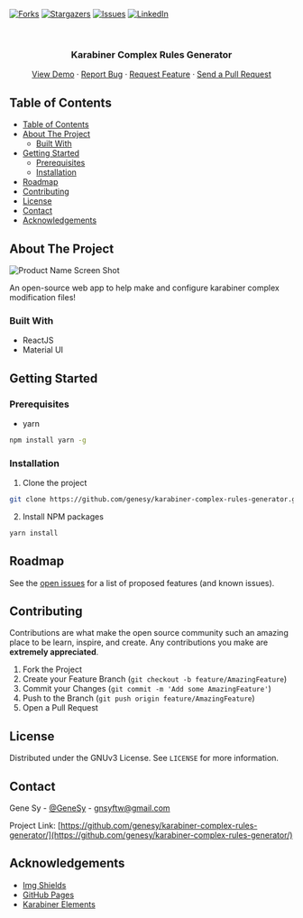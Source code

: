 [![Forks][forks-shield]][forks-url]
[![Stargazers][stars-shield]][stars-url]
[![Issues][issues-shield]][issues-url]
[![LinkedIn][linkedin-shield]][linkedin-url]

<!-- PROJECT LOGO -->
<br />
<p align="center">
  <!-- <a href="https://github.com/genesy/karabiner-complex-rules-generator/">
    <img src="./logo.png" alt="Logo" width="80" height="80">
  </a> -->

  <h3 align="center">Karabiner Complex Rules Generator</h3>

  <p align="center">
    <a href="https://genesy.github.io/karabiner-complex-rules-generator/">View Demo</a>
    ·
    <a href="https://github.com/genesy/karabiner-complex-rules-generator/issues">Report Bug</a>
    ·
    <a href="https://github.com/genesy/karabiner-complex-rules-generator/issues">Request Feature</a>
    ·
    <a href="https://github.com/genesy/karabiner-complex-rules-generator/pulls">Send a Pull Request</a>
  </p>
</p>

<!-- TABLE OF CONTENTS -->

## Table of Contents

- [Table of Contents](#table-of-contents)
- [About The Project](#about-the-project)
  - [Built With](#built-with)
- [Getting Started](#getting-started)
  - [Prerequisites](#prerequisites)
  - [Installation](#installation)
- [Roadmap](#roadmap)
- [Contributing](#contributing)
- [License](#license)
- [Contact](#contact)
- [Acknowledgements](#acknowledgements)

<!-- ABOUT THE PROJECT -->

## About The Project

![Product Name Screen Shot](https://i.imgur.com/fCHYLzi.gif)

An open-source web app to help make and configure karabiner complex modification files!

### Built With

- ReactJS
- Material UI

<!-- GETTING STARTED -->

## Getting Started

### Prerequisites

- yarn

```sh
npm install yarn -g
```

### Installation

1. Clone the project

```sh
git clone https://github.com/genesy/karabiner-complex-rules-generator.git
```

2. Install NPM packages

```sh
yarn install
```

<!-- USAGE EXAMPLES -->

<!-- ## Usage -->

<!-- Use this space to show useful examples of how a project can be used. Additional screenshots, code examples and demos work well in this space. You may also link to more resources.

_For more examples, please refer to the [Documentation](https://example.com)_ -->

<!-- ROADMAP -->

## Roadmap

See the [open issues](https://github.com/genesy/karabiner-complex-rules-generator/issues) for a list of proposed features (and known issues).

<!-- CONTRIBUTING -->

## Contributing

Contributions are what make the open source community such an amazing place to be learn, inspire, and create. Any contributions you make are **extremely appreciated**.

1. Fork the Project
2. Create your Feature Branch (`git checkout -b feature/AmazingFeature`)
3. Commit your Changes (`git commit -m 'Add some AmazingFeature'`)
4. Push to the Branch (`git push origin feature/AmazingFeature`)
5. Open a Pull Request

<!-- LICENSE -->

## License

Distributed under the GNUv3 License. See `LICENSE` for more information.

<!-- CONTACT -->

## Contact

Gene Sy - [@GeneSy](https://twitter.com/GeneSy) - gnsyftw@gmail.com

Project Link: [https://github.com/genesy/karabiner-complex-rules-generator/](https://github.com/genesy/karabiner-complex-rules-generator/)

<!-- ACKNOWLEDGEMENTS -->

## Acknowledgements

- [Img Shields](https://shields.io)
- [GitHub Pages](https://pages.github.com)
- [Karabiner Elements](https://pqrs.org/osx/karabiner/)

<!-- MARKDOWN LINKS & IMAGES -->
<!-- https://www.markdownguide.org/basic-syntax/#reference-style-links -->

[forks-shield]: https://img.shields.io/github/forks/genesy/karabiner-complex-rules-generator?style=for-the-badge
[forks-url]: https://github.com/genesy/karabiner-complex-rules-generator/network/members
[stars-shield]: https://img.shields.io/github/stars/genesy/karabiner-complex-rules-generator?style=for-the-badge
[stars-url]: https://github.com/genesy/karabiner-complex-rules-generator/stargazers
[issues-shield]: https://img.shields.io/github/issues/genesy/karabiner-complex-rules-generator?style=for-the-badge
[issues-url]: https://github.com/genesy/karabiner-complex-rules-generator/issues
[linkedin-shield]: https://img.shields.io/badge/-LinkedIn-black.svg?style=flat-square&logo=linkedin&colorB=555
[linkedin-url]: https://linkedin.com/in/roshan-lamichhane
